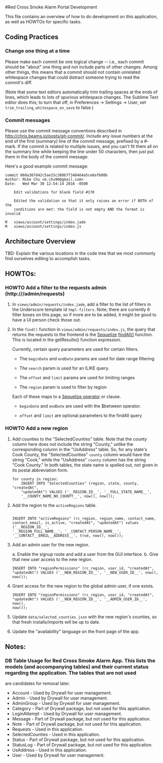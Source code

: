 #Red Cross Smoke Alarm Portal Development

This file contains an overview of how to do development on this
application, as well as HOWTOs for specific tasks.

## Coding Practices

### Change one thing at a time

Please make each commit be one logical change -- i.e., each commit
should be "about" one thing and not include parts of other changes.
Among other things, this means that a commit should not contain
unrelated whitespace changes that could distract someone trying to
read the commit's diff.

(Note that some text editors automatically trim trailing spaces at the
ends of lines, which leads to lots of spurious whitespace changes.
The Sublime Text editor does this; to turn that off, in Preferences ->
Settings -> User, set `trim_trailing_whitespace_on_save` to false.)

### Commit messages

Please use the commit message conventions described in
http://chris.beams.io/posts/git-commit/.  Include any issue numbers at
the end of the first (summary) line of the commit message, prefixed by
a #-mark.  If the commit is related to multiple issues, and you can't
fit them all on the summary line while keeping the line under 50
characters, then just put them in the body of the commit message.

Here's a good example commit message:

    commit 060a367d42c5ae15c388b7f348464a5ce8af600b
    Author: Mike Chu <m.chu90@gmail.com>
    Date:   Wed Mar 30 12:54:14 2016 -0500
    
        Edit validations for blank field #170
        
        Edited the validation so that it only raises an error if BOTH of the
        conditions are met: the field is not empty AND the format is invalid
    
    M	views/account/settings/index.jade
    M	views/account/settings/index.js

## Architecture Overview

TBD: Explain the various locations in the code tree that we most commonly find ourselves editing to accomplish tasks.

## HOWTOs:

### HOWTO Add a filter to the requests admin (http://<host>/admin/requests)

1. In `views/admin/requests/index.jade`, add a filter to the list of filters
   in the Underscore template id `tmpl-filters`. Note; there are currently 6
   filter boxes on this page, so if more are to be added, it might be good 
   to have a UI person check those out.

2. In the `find()` function in `views/admin/requests/index.js`, the query that
	 returns the requests to the frontend is the [Sequelize](http://sequelize.readthedocs.org/en/latest/) [findAll()](http://sequelize.readthedocs.org/en/latest/docs/querying/#where)
	 function. This is located in the getResults() function expression.

	 Currently, certain query parameters are used for certain filters. 
	 * The `beginDate` and `endDate` params are used for date range filtering
	 
	 * The `search` param is used for an ILIKE query. 
	 
	 * The `offset` and `limit` params are used for limiting ranges
	 
	 * The `region` param is used to filter by region

	 Each of these maps to a [Sequelize operator](http://sequelize.readthedocs.org/en/latest/docs/querying/#operators) or clause.

	 * `beginDate` and `endDate` are used with the $between operator.

	 * `offset` and `limit` are optional parameters to the findAll query


### HOWTO Add a new region

1. Add counties to the "SelectedCounties" table.  Note that the county
column here does not include the string "County," unlike the
corresponding column in the "UsAddress" table.  So, for any state's Cook
County, the "SelectedCounties" `county` column would have the string
"Cook," while the "UsAddress" `county` column has the string "Cook
County."  In both tables, the state name is spelled out, not given in
its postal abbreviation form.

    ```
    for county in region:
        INSERT INTO "SelectedCounties" (region, state, county, "createdAt",
        "updatedAt") VALUES ('__REGION_ID__', '__FULL_STATE_NAME__',
        '__COUNTY_NAME_NO_COUNTY__', now(), now());
    ```

2. Add the region to the `activeRegions` table.

    ```
    
    INSERT INTO "activeRegions" (rc_region, region_name, contact_name,
    contact_email, is_active, "createdAt", "updatedAt") values ('__REGION_ID__',
    '__REGION_FULL_NAME__', '__CONTACT_PERSON_NAME__',
    '__CONTACT__EMAIL__ADDRESS__', true, now(), now());
    
    ```

3. Add an admin user for the new region.

   a. Enable the signup route and add a user from the GUI interface.
   b. Give that new user access to the new region.
    ```
    INSERT INTO "regionPermissions" (rc_region, user_id, "createdAt",
    "updatedAt") VALUES ('__NEW_REGION_ID__', '__NEW_USER_ID__', now(),
    now()); 
    ```
    
4. Grant access for the new region to the global admin user, if one
exists.
    ```
    INSERT INTO "regionPermissions" (rc_region, user_id, "createdAt",
    "updatedAt") VALUES ('__NEW_REGION_ID__', '__ADMIN_USER_ID__', now(),
    now()); 
    ```

5. Update `data/selected_counties.json` with the new region's counties,
so that fresh installs/imports will be up to date.

6. Update the "availability" language on the front page of the app.

## Notes:

### DB Table Usage for Red Cross Smoke Alarm App. This lists the models (and accompanying tables) and their current status regarding the application. The tables that are not used
are candidates for removal later.

* Account - Used by Drywall for user management.
* Admin - Used by Drywall for user management.
* AdminGroup - Used by Drywall for user management.
* Category - Part of Drywall package, but not used for this application.
* LoginAttempt - Used by Drywall for user management.
* Message - Part of Drywall package, but not used for this application.
* Note - Part of Drywall package, but not used for this application.
* Requests - Used in this application.
* SelectedCounties - Used in this application.
* Status - Part of Drywall package, but not used for this application.
* StatusLog - Part of Drywall package, but not used for this application.
* UsAddress - Used in this application.
* User -  Used by Drywall for user management.